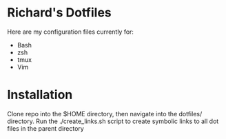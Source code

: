 Richard's Dotfiles
==================
Here are my configuration files currently for:
* Bash
* zsh
* tmux
* Vim

Installation
============

Clone repo into the $HOME directory, then navigate into the dotfiles/ directory. 
Run the ./create_links.sh script to create symbolic links to all dot files in the parent directory  
